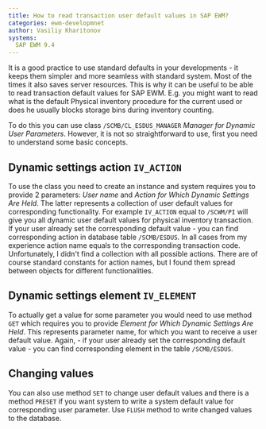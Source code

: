 ```yaml
---
title: How to read transaction user default values in SAP EWM?
categories: ewm-developmnet
author: Vasiliy Kharitonov
systems:
  SAP EWM 9.4
---
```


It is a good practice to use standard defaults in your developments - it keeps them simpler and more seamless with standard system. Most of the times it also saves server resources. This is why it can be useful to be able to read transaction default values for SAP EWM. E.g. you might want to read what is the default Physical inventory procedure for the current used or does he usually blocks storage bins during inventory counting.

To do this you can use class `/SCMB/CL_ESDUS_MANAGER` _Manager for Dynamic User Parameters_. However, it is not so straightforward to use, first you need to understand some basic concepts.

## Dynamic settings action `IV_ACTION`

To use the class you need to create an instance and system requires you to provide 2 parameters: _User name_ and _Action for Which Dynamic Settings Are Held_. The latter represents a collection of user default values for corresponding functionality. For example `IV_ACTION` equal to `/SCWM/PI` will give you all dynamic user default values for physical inventory transaction. If your user already set the corresponding default value - you can find corresponding action in database table `/SCMB/ESDUS`. In all cases from my experience action name equals to the corresponding transaction code. Unfortunately, I didn't find a collection with all possible actions. There are of course standard constants for action names, but I found them spread between objects for different functionalities.

## Dynamic settings element `IV_ELEMENT`

To actually get a value for some parameter you would need to use method `GET` which requires you to provide _Element for Which Dynamic Settings Are Held_. This represents parameter name, for which you want to receive a user default value. Again, - if your user already set the corresponding default value - you can find corresponding element in the table `/SCMB/ESDUS`.

## Changing values

You can also use method `SET` to change user default values and there is a method `PRESET` if you want system to write a system default value for corresponding user parameter. Use `FLUSH` method to write changed values to the database.
